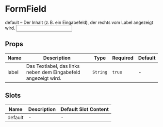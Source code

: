 # FormField

default – Der Inhalt (z. B. ein Eingabefeld), der rechts vom Label angezeigt wird. <FormField label="Name"> <input type="text" v-model="name" /> </FormField>

## Props

<!-- @vuese:FormField:props:start -->
|Name|Description|Type|Required|Default|
|---|---|---|---|---|
|label|Das Textlabel, das links neben dem Eingabefeld angezeigt wird.|`String`|`true`|-|

<!-- @vuese:FormField:props:end -->


## Slots

<!-- @vuese:FormField:slots:start -->
|Name|Description|Default Slot Content|
|---|---|---|
|default|-|-|

<!-- @vuese:FormField:slots:end -->


